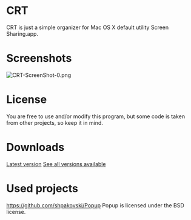 # CRT

CRT is just a simple organizer for Mac OS X default utility Screen Sharing.app.

# Screenshots

![CRT-ScreenShot-0.png](https://bitbucket.org/repo/Ke7MBn/images/1675468057-CRT-ScreenShot-0.png)

# License

You are free to use and/or modify this program, but some code is taken from other projects, so keep it in mind.

# Downloads

[Latest version](https://bitbucket.org/SR3u/crt-vnc-client/downloads/CRT-0.24.zip)
[See all versions available](https://bitbucket.org/SR3u/crt-vnc-client/downloads)

# Used projects

https://github.com/shpakovski/Popup Popup is licensed under the BSD license.